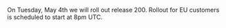 
On Tuesday, May 4th we will roll out release 200. Rollout for EU customers is scheduled to start at 8pm UTC.
